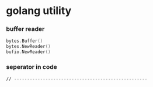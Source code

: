 # golang utility

### buffer reader

```go
bytes.Buffer()
bytes.NewReader()
bufio.NewReader()
```

### seperator in code

```
// ---------------------------------------------------
```

